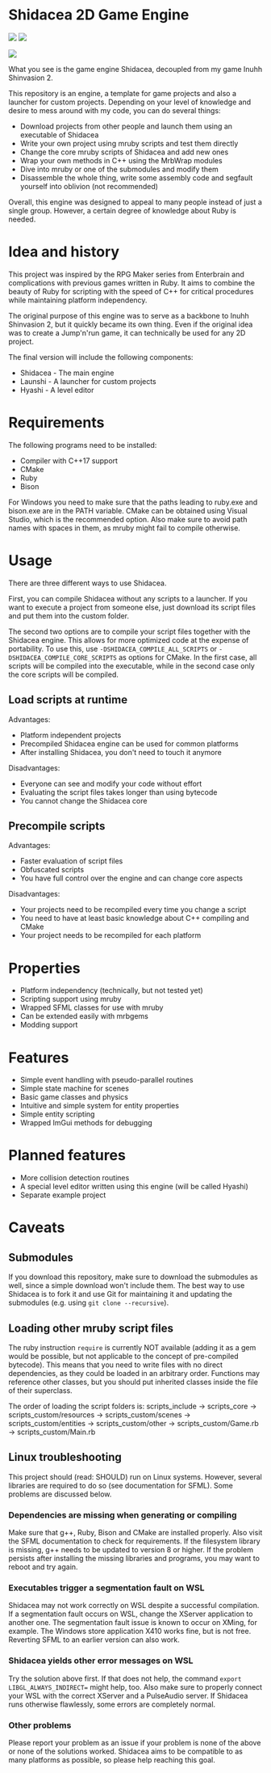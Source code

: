 # Shidacea 2D Game Engine

<img src="https://img.shields.io/github/v/release/Hadeweka/Shidacea"> <img src="https://img.shields.io/github/release-date/Hadeweka/Shidacea">

<img src="https://img.shields.io/github/license/Hadeweka/Shidacea"> 

What you see is the game engine Shidacea, decoupled from my game Inuhh Shinvasion 2.

This repository is an engine, a template for game projects and also a launcher for custom projects.
Depending on your level of knowledge and desire to mess around with my code, you can do several things:

* Download projects from other people and launch them using an executable of Shidacea
* Write your own project using mruby scripts and test them directly
* Change the core mruby scripts of Shidacea and add new ones
* Wrap your own methods in C++ using the MrbWrap modules
* Dive into mruby or one of the submodules and modify them
* Disassemble the whole thing, write some assembly code and segfault yourself into oblivion (not recommended)

Overall, this engine was designed to appeal to many people instead of just a single group. 
However, a certain degree of knowledge about Ruby is needed.

# Idea and history

This project was inspired by the RPG Maker series from Enterbrain and complications with previous games written in Ruby. 
It aims to combine the beauty of Ruby for scripting with the speed of C++ for critical procedures while maintaining platform independency.

The original purpose of this engine was to serve as a backbone to Inuhh Shinvasion 2, but it quickly became its own thing.
Even if the original idea was to create a Jump'n'run game, it can technically be used for any 2D project.

The final version will include the following components:

* Shidacea - The main engine
* Launshi - A launcher for custom projects
* Hyashi - A level editor

# Requirements

The following programs need to be installed:

* Compiler with C++17 support
* CMake
* Ruby
* Bison

For Windows you need to make sure that the paths leading to ruby.exe and bison.exe are in the PATH variable.
CMake can be obtained using Visual Studio, which is the recommended option.
Also make sure to avoid path names with spaces in them, as mruby might fail to compile otherwise.

# Usage

There are three different ways to use Shidacea.

First, you can compile Shidacea without any scripts to a launcher.
If you want to execute a project from someone else, just download its script files and put them into the custom folder.

The second two options are to compile your script files together with the Shidacea engine.
This allows for more optimized code at the expense of portability.
To use this, use `-DSHIDACEA_COMPILE_ALL_SCRIPTS` or `-DSHIDACEA_COMPILE_CORE_SCRIPTS` as options for CMake.
In the first case, all scripts will be compiled into the executable, while in the second case only the core scripts will be compiled.

## Load scripts at runtime

Advantages:
* Platform independent projects
* Precompiled Shidacea engine can be used for common platforms
* After installing Shidacea, you don't need to touch it anymore

Disadvantages:
* Everyone can see and modify your code without effort
* Evaluating the script files takes longer than using bytecode
* You cannot change the Shidacea core

## Precompile scripts

Advantages:
* Faster evaluation of script files
* Obfuscated scripts
* You have full control over the engine and can change core aspects

Disadvantages:
* Your projects need to be recompiled every time you change a script
* You need to have at least basic knowledge about C++ compiling and CMake
* Your project needs to be recompiled for each platform

# Properties

* Platform independency (technically, but not tested yet)
* Scripting support using mruby
* Wrapped SFML classes for use with mruby
* Can be extended easily with mrbgems
* Modding support

# Features

* Simple event handling with pseudo-parallel routines
* Simple state machine for scenes
* Basic game classes and physics
* Intuitive and simple system for entity properties
* Simple entity scripting
* Wrapped ImGui methods for debugging

# Planned features

* More collision detection routines
* A special level editor written using this engine (will be called Hyashi)
* Separate example project

# Caveats

## Submodules

If you download this repository, make sure to download the submodules as well, since a simple download won't include them.
The best way to use Shidacea is to fork it and use Git for maintaining it and updating the submodules (e.g. using `git clone --recursive`).

## Loading other mruby script files

The ruby instruction `require` is currently NOT available (adding it as a gem would be possible, but not applicable to the concept of pre-compiled bytecode).
This means that you need to write files with no direct dependencies, as they could be loaded in an arbitrary order.
Functions may reference other classes, but you should put inherited classes inside the file of their superclass.

The order of loading the script folders is: 
scripts_include -> scripts_core -> scripts_custom/resources -> scripts_custom/scenes -> scripts_custom/entities -> scripts_custom/other -> scripts_custom/Game.rb -> scripts_custom/Main.rb

## Linux troubleshooting

This project should (read: SHOULD) run on Linux systems.
However, several libraries are required to do so (see documentation for SFML).
Some problems are discussed below.

### Dependencies are missing when generating or compiling

Make sure that g++, Ruby, Bison and CMake are installed properly. 
Also visit the SFML documentation to check for requirements.
If the filesystem library is missing, g++ needs to be updated to version 8 or higher.
If the problem persists after installing the missing libraries and programs, you may want to reboot and try again.

### Executables trigger a segmentation fault on WSL

Shidacea may not work correctly on WSL despite a successful compilation.
If a segmentation fault occurs on WSL, change the XServer application to another one.
The segmentation fault issue is known to occur on XMing, for example.
The Windows store application X410 works fine, but is not free.
Reverting SFML to an earlier version can also work.

### Shidacea yields other error messages on WSL

Try the solution above first.
If that does not help, the command `export LIBGL_ALWAYS_INDIRECT=` might help, too.
Also make sure to properly connect your WSL with the correct XServer and a PulseAudio server.
If Shidacea runs otherwise flawlessly, some errors are completely normal.

### Other problems

Please report your problem as an issue if your problem is none of the above or none of the solutions worked.
Shidacea aims to be compatible to as many platforms as possible, so please help reaching this goal.
